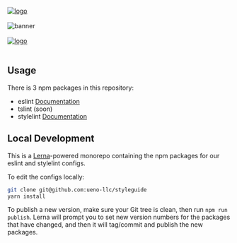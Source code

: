 [![logo](https://user-images.githubusercontent.com/937328/50094541-51b19880-020b-11e9-89dd-2de5281c2406.png)](https://ueno.co/?utm_source=github&utm_campaign=styleguide)
<br /><br />
![banner](https://user-images.githubusercontent.com/937328/50094539-51190200-020b-11e9-9097-ff96dab9df96.png)
<br /><br />
[![logo](https://user-images.githubusercontent.com/937328/50091101-49a12b00-0202-11e9-88ab-7f49a59e1c49.png)](https://ueno.co/contact/?utm_source=github&utm_campaign=styleguide)
<br /><br />

## Usage

There is 3 npm packages in this repository:

- eslint [Documentation](./packages/eslint-config/README.md)
- tslint (soon)
- stylelint [Documentation](./packages/stylelint-config/README.md)

## Local Development

This is a [Lerna](https://github.com/lerna/lerna)-powered monorepo containing the npm packages for our eslint and stylelint configs.

To edit the configs locally:

```bash
git clone git@github.com:ueno-llc/styleguide
yarn install
```

To publish a new version, make sure your Git tree is clean, then run `npm run publish`. Lerna will prompt you to set new version numbers for the packages that have changed, and then it will tag/commit and publish the new packages.
